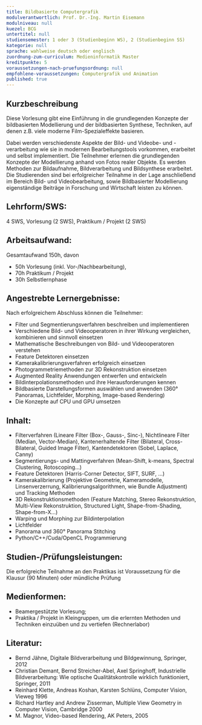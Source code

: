 ```yaml
---
title: Bildbasierte Computergrafik
modulverantwortlich: Prof. Dr.-Ing. Martin Eisemann
modulniveau: null
kuezel: BCG
untertitel: null
studiensemester: 1 oder 3 (Studienbeginn WS), 2 (Studienbeginn SS)
kategorie: null
sprache: wahlweise deutsch oder englisch
zuordnung-zum-curriculum: Medieninformatik Master
kreditpunkte: 5
voraussetzungen-nach-pruefungsordnung: null
empfohlene-voraussetzungen: Computergrafik und Animation
published: true
---
```


## Kurzbeschreibung
Diese Vorlesung gibt eine Einführung in die grundlegenden Konzepte der bildbasierten Modellierung und der bildbasierten Synthese, Techniken, auf denen z.B. viele moderne Film-Spezialeffekte basieren. 

Dabei werden verschiedenste Aspekte der Bild- und Videobe- und -verarbeitung  wie sie in modernen Bearbeitungstools vorkommen, erarbeitet und selbst implementiert. Die Teilnehmer erlernen die grundlegenden Konzepte der Modellierung anhand von Fotos realer Objekte. Es werden Methoden zur Bildaufnahme, Bildverarbeitung und Bildsynthese erarbeitet. Die Studierenden sind bei erfolgreicher Teilnahme in der Lage anschließend im Bereich Bild- und Videobearbeitung, sowie Bildbasierter Modellierung eigenständige Beiträge in Forschung und Wirtschaft leisten zu können.

## Lehrform/SWS: 
4 SWS, Vorlesung (2 SWS), Praktikum / Projekt (2 SWS)

## Arbeitsaufwand: 
Gesamtaufwand 150h, davon
- 50h Vorlesung (inkl. Vor-/Nachbearbeitung),
- 70h Praktikum / Projekt
- 30h Selbstlernphase


## Angestrebte Lernergebnisse:
Nach erfolgreichem Abschluss können die Teilnehmer:
- Filter und Segmentierungsverfahren beschreiben und implementieren
- Verschiedene Bild- und Videooperatoren in ihrer Wirkung vergleichen, kombinieren und sinnvoll einsetzen
- Mathematische Beschreibungen von Bild- und Videooperatoren verstehen
- Feature Detektoren einsetzen
- Kamerakalibrierungsverfahren erfolgreich einsetzen
- Photogrammetriemethoden zur 3D Rekonstruktion einsetzen
- Augmented Reality Anwendungen entwerfen und entwickeln
- Bildinterpolationsmethoden und ihre Herausforderungen kennen
- Bildbasierte Darstellungsformen auswählen und anwenden (360° Panoramas, Lichtfelder, Morphing, Image-based Rendering)
- Die Konzepte auf CPU und GPU umsetzen


## Inhalt:
- Filterverfahren (Lineare Filter (Box-, Gauss-, Sinc-), Nichtlineare Filter (Median, Vector-Median), Kantenerhaltende Filter (Bilateral, Cross-Bilateral, Guided Image Filter), Kantendetektoren (Sobel, Laplace, Canny)
- Segmentierungs- und Mattingverfahren (Mean-Shift, k-means, Spectral Clustering, Rotoscoping…)
- Feature Detektoren (Harris-Corner Detector, SIFT, SURF, …)
- Kamerakalibrierung (Projektive Geometrie, Kameramodelle, Linsenverzerrung, Kalibrierungsalgorithmen, wie Bundle Adjustment) und Tracking Methoden
- 3D Rekonstruktionsmethoden (Feature Matching, Stereo Rekonstruktion, Multi-View Rekonstruktion, Structured Light, Shape-from-Shading, Shape-from-X…)
- Warping und Morphing zur Bildinterpolation
- Lichtfelder
- Panorama und 360° Panorama Stitching
- Python/C++/Cuda/OpenCL Programmierung


## Studien-/Prüfungsleistungen:
Die erfolgreiche Teilnahme an den Praktikas ist Voraussetzung für die Klausur (90 Minuten) oder mündliche Prüfung

## Medienformen:
- Beamergestützte Vorlesung; 
- Praktika / Projekt in Kleingruppen, um die erlernten Methoden und Techniken einzuüben und zu vertiefen (Rechnerlabor)

## Literatur:
- Bernd Jähne, Digitale Bildverarbeitung und Bildgewinnung, Springer, 2012
- Christian Demant, Bernd Streicher-Abel, Axel Springhoff, Industrielle Bildverarbeitung: Wie optische Qualitätskontrolle wirklich funktioniert, Springer, 2011
- Reinhard Klette, Andreas Koshan, Karsten Schlüns, Computer Vision, Vieweg 1996 
- Richard Hartley and Andrew Zisserman, Multiple View Geometry in Computer Vision, Cambridge 2000 
- M. Magnor, Video-based Rendering, AK Peters, 2005
